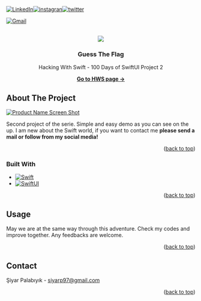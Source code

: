 <!-- Improved compatibility of back to top link: See: https://github.com/othneildrew/Best-README-Template/pull/73 -->
<a id="readme-top"></a>
<!--
*** Thanks for checking out the Best-README-Template. If you have a suggestion
*** that would make this better, please fork the repo and create a pull request
*** or simply open an issue with the tag "enhancement".
*** Don't forget to give the project a star!
*** Thanks again! Now go create something AMAZING! :D
-->



<!-- PROJECT SHIELDS -->
<!--
*** I'm using markdown "reference style" links for readability.
*** Reference links are enclosed in brackets [ ] instead of parentheses ( ).
*** See the bottom of this document for the declaration of the reference variables
*** for contributors-url, forks-url, etc. This is an optional, concise syntax you may use.
*** https://www.markdownguide.org/basic-syntax/#reference-style-links
-->






[![LinkedIn][linkedin-shield]][linkedin-url][![instagran][instagram-shield]][instagram-url][![twitter][twitter-shield]][twitter-url]
 
[![Gmail][Gmail-shield]](mailto:siyarp97@gmail.com)


<!-- PROJECT LOGO -->
<br />
<div align="center">
<img src="https://pbs.twimg.com/card_img/1850696088207998976/Aubwso7E?format=jpg&name=medium">
<h3 align="center">Guess The Flag</h3>
 <p align="center">
    Hacking With Swift - 100 Days of SwiftUI Project 2
 </p>
    <a href="https://www.hackingwithswift.com/100/swiftui/22"><strong>Go to HWS page -></strong></a>
</div>







<!-- ABOUT THE PROJECT -->
## About The Project


[![Product Name Screen Shot][product-screenshot]](https://media2.giphy.com/media/v1.Y2lkPTc5MGI3NjExMG40N3llZHIyYmJvbXd4b2U3NjIwNzE3eDE2MjN2Mmo2NGJpeXpjbSZlcD12MV9pbnRlcm5hbF9naWZfYnlfaWQmY3Q9Zw/zzOKmzg9taPPz3OWLw/giphy.webp)


<p>
Second project of the serie. Simple and easy demo as you can see on the up.
I am new about the Swift world, if you want to contact me <strong>please send a mail or follow from my social media!</strong>
</p>
<p align="right">(<a href="#readme-top">back to top</a>)</p>



### Built With

* [![Swift][Swift]][Swift-url]
* [![SwiftUI][SwiftUI]][SwiftUI-url]

<p align="right">(<a href="#readme-top">back to top</a>)</p>


<!-- USAGE EXAMPLES -->
## Usage

May we are at the same way through this adventure. Check my codes and improve together. Any feedbacks are welcome.
<p align="right">(<a href="#readme-top">back to top</a>)</p>

<!-- CONTACT -->
## Contact

Şiyar Palabıyık - siyarp97@gmail.com

<p align="right">(<a href="#readme-top">back to top</a>)</p>

<!-- MARKDOWN LINKS & IMAGES -->
<!-- https://www.markdownguide.org/basic-syntax/#reference-style-links -->
[Gmail-shield]: https://img.shields.io/badge/Send-grey?style=for-the-badge&logo=gmail&&logoColor=red

[linkedin-shield]: https://img.shields.io/badge/Follow-blue?style=for-the-badge&logo=linkedin&&logoColor=fff
[linkedin-url]: https://www.linkedin.com/in/siyarpalabiyik/
[twitter-shield]:https://img.shields.io/badge/Follow-black?style=for-the-badge&logo=x&&logoColor=fff
[twitter-url]: https://x.com/siyarpalabiyik
[instagram-shield]:https://img.shields.io/badge/Follow-red?style=for-the-badge&logo=instagram&&logoColor=fff
[instagram-url]: https://www.instagram.com/siyarpalabiyikk/
[product-screenshot]: https://media2.giphy.com/media/v1.Y2lkPTc5MGI3NjExMG40N3llZHIyYmJvbXd4b2U3NjIwNzE3eDE2MjN2Mmo2NGJpeXpjbSZlcD12MV9pbnRlcm5hbF9naWZfYnlfaWQmY3Q9Zw/zzOKmzg9taPPz3OWLw/giphy.webp
[Swift]: https://img.shields.io/badge/Swift-orange?style=for-the-badge&logo=swift&&logoColor=fff
[Swift-url]: https://www.apple.com/tr/swift/
[SwiftUI]: https://img.shields.io/badge/Swift%20UI-blue?style=for-the-badge&logo=swift&&logoColor=fff
[SwiftUI-url]: https://developer.apple.com/xcode/swiftui/
